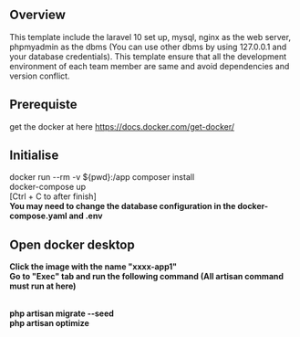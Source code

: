## Overview
This template include the laravel 10 set up, mysql, nginx as the web server, phpmyadmin as the dbms (You can use other dbms by using 127.0.0.1 and your database credentials).
This template ensure that all the development environment of each team member are same and avoid dependencies and version conflict. 

## Prerequiste
get the docker at here https://docs.docker.com/get-docker/

## Initialise
docker run --rm -v ${pwd}:/app composer install
<br>
docker-compose up
<br>
[Ctrl + C to after finish]
<br>
<b>You may need to change the database configuration in the docker-compose.yaml and .env<b>

## Open docker desktop
Click the image with the name "xxxx-app1"
<br>
Go to "Exec" tab and run the following command (All artisan command must run at here)
<br><br>

php artisan migrate --seed <br>
php artisan optimize


